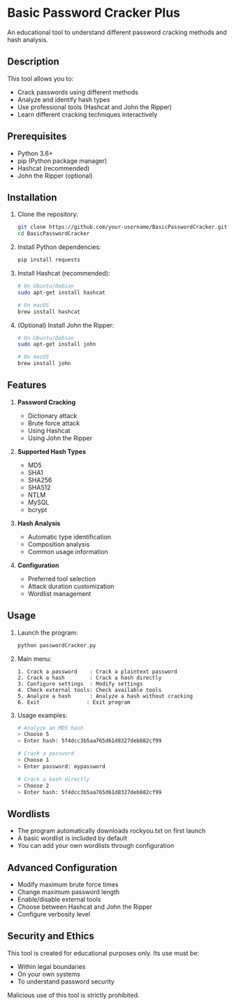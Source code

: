# Basic Password Cracker Plus

An educational tool to understand different password cracking methods and hash analysis.

## Description

This tool allows you to:
- Crack passwords using different methods
- Analyze and identify hash types
- Use professional tools (Hashcat and John the Ripper)
- Learn different cracking techniques interactively

## Prerequisites

- Python 3.6+
- pip (Python package manager)
- Hashcat (recommended)
- John the Ripper (optional)

## Installation

1. Clone the repository:
   ```bash
   git clone https://github.com/your-username/BasicPasswordCracker.git
   cd BasicPasswordCracker
   ```

2. Install Python dependencies:
   ```bash
   pip install requests
   ```

3. Install Hashcat (recommended):
   ```bash
   # On Ubuntu/Debian
   sudo apt-get install hashcat
   
   # On macOS
   brew install hashcat
   ```

4. (Optional) Install John the Ripper:
   ```bash
   # On Ubuntu/Debian
   sudo apt-get install john
   
   # On macOS
   brew install john
   ```

## Features

1. **Password Cracking**
   - Dictionary attack
   - Brute force attack
   - Using Hashcat
   - Using John the Ripper

2. **Supported Hash Types**
   - MD5
   - SHA1
   - SHA256
   - SHA512
   - NTLM
   - MySQL
   - bcrypt

3. **Hash Analysis**
   - Automatic type identification
   - Composition analysis
   - Common usage information

4. **Configuration**
   - Preferred tool selection
   - Attack duration customization
   - Wordlist management

## Usage

1. Launch the program:
   ```bash
   python passwordCracker.py
   ```

2. Main menu:
   ```
   1. Crack a password    : Crack a plaintext password
   2. Crack a hash        : Crack a hash directly
   3. Configure settings  : Modify settings
   4. Check external tools: Check available tools
   5. Analyze a hash      : Analyze a hash without cracking
   6. Exit               : Exit program
   ```

3. Usage examples:
   ```bash
   # Analyze an MD5 hash
   > Choose 5
   > Enter hash: 5f4dcc3b5aa765d61d8327deb882cf99

   # Crack a password
   > Choose 1
   > Enter password: mypassword

   # Crack a hash directly
   > Choose 2
   > Enter hash: 5f4dcc3b5aa765d61d8327deb882cf99
   ```

## Wordlists

- The program automatically downloads rockyou.txt on first launch
- A basic wordlist is included by default
- You can add your own wordlists through configuration

## Advanced Configuration

- Modify maximum brute force times
- Change maximum password length
- Enable/disable external tools
- Choose between Hashcat and John the Ripper
- Configure verbosity level

## Security and Ethics

This tool is created for educational purposes only. Its use must be:
- Within legal boundaries
- On your own systems
- To understand password security

Malicious use of this tool is strictly prohibited.
